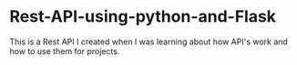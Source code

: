# Rest-API-using-python-and-Flask
This is a Rest API I created when I was learning about how API's work and how to use them for projects.
